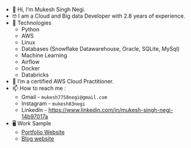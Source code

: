 - 👋 Hi, I’m Mukesh Singh Negi.
- 🤓 I am a Cloud and Big data Developer with 2.8 years of experience.
- 🤖 Technologies
  - Python
  - AWS
  - Linux
  - Databases (Snowflake Datawarehouse, Oracle, SQLite, MySql)
  - Machine Learning
  - Airflow
  - Docker
  - Databricks
- 🌱 I’m a certified AWS Cloud Practitioner.
- 📫 How to reach me :
  - Gmail - `mukesh7758negi@gmail.com`
  - Instagram - `mukesh83negi`
  - LinkedIn - https://www.linkedin.com/in/mukesh-singh-negi-14b97017a
- 🖥️ Work Sample
    - [Portfolio Website](https://my-portfolio-92c3e.firebaseapp.com/)
    - [Blog website](https://technical-blog-de33d.firebaseapp.com/)

<!---
negi153/negi153 is a ✨ special ✨ repository because its `README.md` (this file) appears on your GitHub profile.
You can click the Preview link to take a look at your changes.
--->
